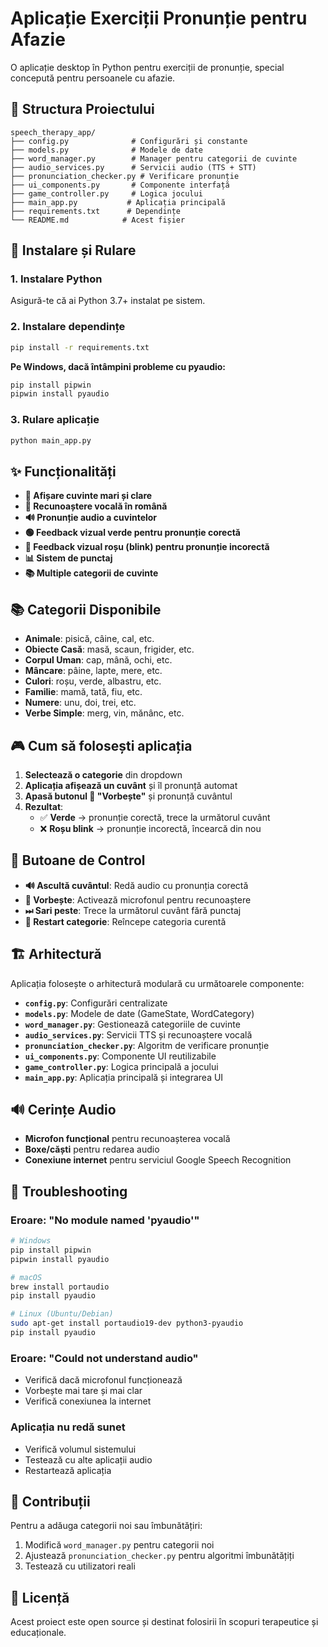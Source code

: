 # Aplicație Exerciții Pronunție pentru Afazie

O aplicație desktop în Python pentru exerciții de pronunție, special concepută pentru persoanele cu afazie.

## 📁 Structura Proiectului

```
speech_therapy_app/
├── config.py              # Configurări și constante
├── models.py              # Modele de date
├── word_manager.py        # Manager pentru categorii de cuvinte
├── audio_services.py      # Servicii audio (TTS + STT)
├── pronunciation_checker.py # Verificare pronunție
├── ui_components.py       # Componente interfață
├── game_controller.py     # Logica jocului
├── main_app.py           # Aplicația principală
├── requirements.txt      # Dependințe
└── README.md            # Acest fișier
```

## 🚀 Instalare și Rulare

### 1. Instalare Python

Asigură-te că ai Python 3.7+ instalat pe sistem.

### 2. Instalare dependințe

```bash
pip install -r requirements.txt
```

**Pe Windows, dacă întâmpini probleme cu pyaudio:**

```bash
pip install pipwin
pipwin install pyaudio
```

### 3. Rulare aplicație

```bash
python main_app.py
```

## ✨ Funcționalități

- **📢 Afișare cuvinte mari și clare**
- **🎤 Recunoaștere vocală în română**
- **🔊 Pronunție audio a cuvintelor**
- **🟢 Feedback vizual verde pentru pronunție corectă**
- **🔴 Feedback vizual roșu (blink) pentru pronunție incorectă**
- **📊 Sistem de punctaj**
- **📚 Multiple categorii de cuvinte**

## 📚 Categorii Disponibile

- **Animale**: pisică, câine, cal, etc.
- **Obiecte Casă**: masă, scaun, frigider, etc.
- **Corpul Uman**: cap, mână, ochi, etc.
- **Mâncare**: pâine, lapte, mere, etc.
- **Culori**: roșu, verde, albastru, etc.
- **Familie**: mamă, tată, fiu, etc.
- **Numere**: unu, doi, trei, etc.
- **Verbe Simple**: merg, vin, mănânc, etc.

## 🎮 Cum să folosești aplicația

1. **Selectează o categorie** din dropdown
2. **Aplicația afișează un cuvânt** și îl pronunță automat
3. **Apasă butonul 🎤 "Vorbește"** și pronunță cuvântul
4. **Rezultat**:
   - ✅ **Verde** → pronunție corectă, trece la următorul cuvânt
   - ❌ **Roșu blink** → pronunție incorectă, încearcă din nou

## 🔧 Butoane de Control

- **🔊 Ascultă cuvântul**: Redă audio cu pronunția corectă
- **🎤 Vorbește**: Activează microfonul pentru recunoaștere
- **⏭ Sari peste**: Trece la următorul cuvânt fără punctaj
- **🔄 Restart categorie**: Reîncepe categoria curentă

## 🏗️ Arhitectură

Aplicația folosește o arhitectură modulară cu următoarele componente:

- **`config.py`**: Configurări centralizate
- **`models.py`**: Modele de date (GameState, WordCategory)
- **`word_manager.py`**: Gestionează categoriile de cuvinte
- **`audio_services.py`**: Servicii TTS și recunoaștere vocală
- **`pronunciation_checker.py`**: Algoritm de verificare pronunție
- **`ui_components.py`**: Componente UI reutilizabile
- **`game_controller.py`**: Logica principală a jocului
- **`main_app.py`**: Aplicația principală și integrarea UI

## 🔊 Cerințe Audio

- **Microfon funcțional** pentru recunoașterea vocală
- **Boxe/căști** pentru redarea audio
- **Conexiune internet** pentru serviciul Google Speech Recognition

## 🐛 Troubleshooting

### Eroare: "No module named 'pyaudio'"

```bash
# Windows
pip install pipwin
pipwin install pyaudio

# macOS
brew install portaudio
pip install pyaudio

# Linux (Ubuntu/Debian)
sudo apt-get install portaudio19-dev python3-pyaudio
pip install pyaudio
```

### Eroare: "Could not understand audio"

- Verifică dacă microfonul funcționează
- Vorbește mai tare și mai clar
- Verifică conexiunea la internet

### Aplicația nu redă sunet

- Verifică volumul sistemului
- Testează cu alte aplicații audio
- Restartează aplicația

## 🤝 Contribuții

Pentru a adăuga categorii noi sau îmbunătățiri:

1. Modifică `word_manager.py` pentru categorii noi
2. Ajustează `pronunciation_checker.py` pentru algoritmi îmbunătățiți
3. Testează cu utilizatori reali

## 📄 Licență

Acest proiect este open source și destinat folosirii în scopuri terapeutice și educaționale.
